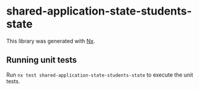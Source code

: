 # shared-application-state-students-state

This library was generated with [Nx](https://nx.dev).

## Running unit tests

Run `nx test shared-application-state-students-state` to execute the unit tests.
